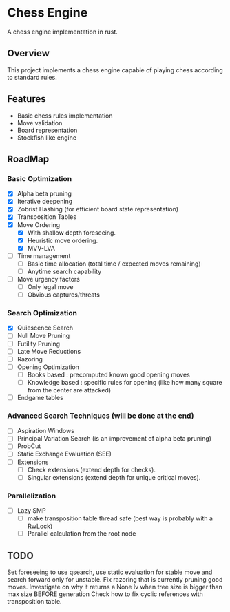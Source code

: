 # Chess Engine

A chess engine implementation in rust.

## Overview

This project implements a chess engine capable of playing chess according to standard rules.

## Features

- Basic chess rules implementation
- Move validation
- Board representation
- Stockfish like engine

## RoadMap

### Basic Optimization
- [x] Alpha beta pruning
- [x] Iterative deepening
- [x] Zobrist Hashing (for efficient board state representation)
- [x] Transposition Tables
- [x] Move Ordering
    - [x] With shallow depth foreseeing.
    - [x] Heuristic move ordering.
    - [x] MVV-LVA
- [ ] Time management
    - [ ] Basic time allocation (total time / expected moves remaining)
    - [ ] Anytime search capability
- [ ] Move urgency factors
   - [ ] Only legal move
   - [ ] Obvious captures/threats

### Search Optimization
- [x] Quiescence Search
- [ ] Null Move Pruning
- [ ] Futility Pruning
- [ ] Late Move Reductions
- [ ] Razoring
- [ ] Opening Optimization
    - [ ] Books based : precomputed known good opening moves
    - [ ] Knowledge based : specific rules for opening (like how many square from the center are attacked)
- [ ] Endgame tables

### Advanced Search Techniques (will be done at the end)
- [ ] Aspiration Windows
- [ ] Principal Variation Search (is an improvement of alpha beta pruning)
- [ ] ProbCut
- [ ] Static Exchange Evaluation (SEE)
- [ ] Extensions
    - [ ] Check extensions (extend depth for checks).
    - [ ] Singular extensions (extend depth for unique critical moves).

### Parallelization
- [ ] Lazy SMP
    - [ ] make transposition table thread safe (best way is probably with a RwLock)
    - [ ] Parallel calculation from the root node

## TODO
Set foreseeing to use qsearch, use static evaluation for stable move and search forward only for unstable.
Fix razoring that is currently pruning good moves.
Investigate on why it returns a None lv when tree size is bigger than max size BEFORE generation
Check how to fix cyclic references with transposition table.
